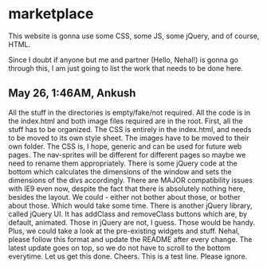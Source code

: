 marketplace
===========

This website is gonna use some CSS, some JS, some jQuery, and of course, HTML.

Since I doubt if anyone but me and partner (Hello, Nehal!) is gonna go through this, I am just going to list the work that needs to be done here.

May 26, 1:46AM, Ankush
-------------------------
All the stuff in the directories is empty/fake/not required. All the code is in the index.html and both image files required are in the root.
First, all the stuff has to be organized. The CSS is entirely in the index.html, and needs to be moved to its own style sheet. The images have to be moved to their own folder.
The CSS is, I hope, generic and can be used for future web pages. The nav-sprites will be different for different pages so maybe we need to rename them appropriately.
There is some jQuery code at the bottom which calculates the dimensions of the window and sets the dimensions of the divs accordingly.
There are MAJOR compatibility issues with IE9 even now, despite the fact that there is absolutely nothing here, besides the layout.
We could - either not bother about those, or bother about those. Which would take some time.
There is another jQuery library, called jQuery UI. It has addClass and removeClass buttons which are, by default, animated. Those in jQuery are not, I guess. Those would be handy. Plus, we could take a look at the pre-existing widgets and stuff.
Nehal, please follow this format and update the README after every change. The latest update goes on top, so we do not have to scroll to the bottom everytime.
Let us get this done. Cheers.
This is a test line. Please ignore.
